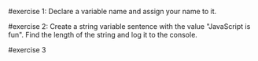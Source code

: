 #exercise 1: Declare a variable name and assign your name to it.

#exercise 2: 
Create a string variable sentence with the value "JavaScript is fun".
Find the length of the string and log it to the console.

#exercise 3
